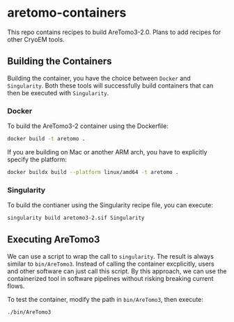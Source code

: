 # aretomo-containers
This repo contains recipes to build AreTomo3-2.0. Plans to add recipes for other CryoEM tools.

## Building the Containers
Building the container, you have the choice between `Docker` and `Singularity`. Both these tools will successfully build containers that can then be executed with `Singularity`.

### Docker
To build the AreTomo3-2 container using the Dockerfile:
```sh
docker build -t aretomo .
```
If you are building on Mac or another ARM arch, you have to explicitly specify the platform:
```sh
docker buildx build --platform linux/amd64 -t aretomo .
```

### Singularity
To build the contianer using the Singularity recipe file, you can execute:
```sh
singularity build aretomo3-2.sif Singularity
```

## Executing AreTomo3
We can use a script to wrap the call to `singularity`. The result is always similar to `bin/AreTomo3`. Instead of calling the container excplicitly, users and other software can just call this script. By this approach, we can use the containerized tool in software pipelines without risking breaking current flows.

To test the container, modify the path in `bin/AreTomo3`, then execute:
```sh
./bin/AreTomo3
```
